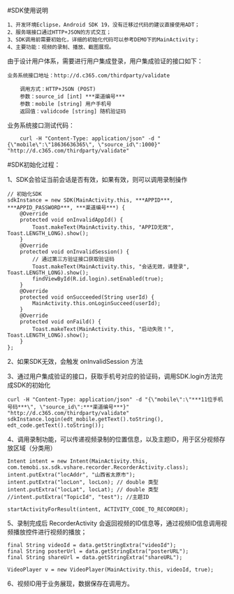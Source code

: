#SDK使用说明

	1、开发环境Eclipse，Android SDK 19，没有迁移过代码的建议直接使用ADT；
	2、服务端接口通过HTTP+JSON的方式交互；
	3、SDK调用前需要初始化，详细的初始化代码可以参考DEMO下的MainActivity；
	4、主要功能：视频的录制、播放、截图展现。

由于设计用户体系，需要进行用户集成登录，用户集成验证的接口如下：

	业务系统接口地址：http://d.c365.com/thirdparty/validate

		调用方式：HTTP+JSON (POST)
		参数：source_id [int] ***渠道编号***
		参数：mobile [string] 用户手机号
		返回值：validcode [string] 随机验证码

    
业务系统接口测试代码：
		
		curl -H "Content-Type: application/json" -d "{\"mobile\":\"18636636365\", \"source_id\":1000}" "http://d.c365.com/thirdparty/validate"


#SDK初始化过程：

1、SDK会验证当前会话是否有效，如果有效，则可以调用录制操作

	// 初始化SDK
	sdkInstance = new SDK(MainActivity.this, ***APPID***, ***APPID_PASSWORD***, ***渠道编号***) {
		@Override
		protected void onInvalidAppId() {
			Toast.makeText(MainActivity.this, "APPID无效", Toast.LENGTH_LONG).show();
		}
		@Override
		protected void onInvalidSession() {
			// 通过第三方验证接口获取验证码
			Toast.makeText(MainActivity.this, "会话无效，请登录", Toast.LENGTH_LONG).show();
			findViewById(R.id.login).setEnabled(true);
		}
		@Override
		protected void onSucceeded(String userId) {
			MainActivity.this.onLoginSucceed(userId);
		}
		@Override
		protected void onFaild() {
			Toast.makeText(MainActivity.this, "启动失败！", Toast.LENGTH_LONG).show();
		}
	};

2、如果SDK无效，会触发 onInvalidSession 方法

3、通过用户集成验证的接口，获取手机号对应的验证码，调用SDK.login方法完成SDK的初始化

	curl -H "Content-Type: application/json" -d "{\"mobile\":\"***11位手机号码***\", \"source_id\":***渠道编号***}" "http://d.c365.com/thirdparty/validate"
	sdkInstance.login(edt_mobile.getText().toString(), edt_code.getText().toString());

4、调用录制功能，可以传递视频录制的位置信息，以及主题ID，用于区分视频存放区域（分类用）

	Intent intent = new Intent(MainActivity.this, com.temobi.sx.sdk.vshare.recorder.RecorderActivity.class);
	intent.putExtra("locAddr", "山西省太原市");
	intent.putExtra("locLon", locLon); // double 类型
	intent.putExtra("locLat", locLat); // double 类型
	//intent.putExtra("TopicId", "test"); //主题ID
	
	startActivityForResult(intent, ACTIVITY_CODE_TO_RECORDER);

5、录制完成后 RecorderActivity 会返回视频的ID信息等，通过视频ID信息调用视频播放控件进行视频的播放；

	final String videoId = data.getStringExtra("videoId");
	final String posterUrl = data.getStringExtra("posterURL");
	final String shareUrl = data.getStringExtra("shareURL");
	
	VideoPlayer v = new VideoPlayer(MainActivity.this, videoId, true);

6、视频ID用于业务展现，数据保存在调用方。

